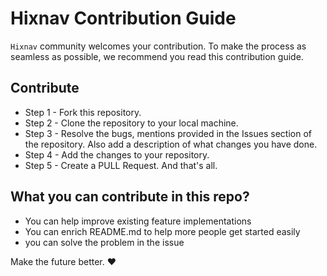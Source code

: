 # Hixnav Contribution Guide

``Hixnav`` community welcomes your contribution. To make the process as seamless as possible, we recommend you read this contribution guide.

## Contribute
- Step 1 - Fork this repository.
- Step 2 - Clone the repository to your local machine.
- Step 3 - Resolve the bugs, mentions provided in the Issues section of the repository. Also add a description of what changes you have done.
- Step 4 - Add the changes to your repository.
- Step 5 - Create a PULL Request. And that's all.

## What you can contribute in this repo?
- You can help improve existing feature implementations
- You can enrich README.md to help more people get started easily
- you can solve the problem in the issue

Make the future better. :heart: 
